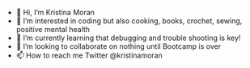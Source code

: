 - 👋 Hi, I’m Kristina Moran
- 👀 I’m interested in coding but also cooking, books, crochet, sewing, positive mental health
- 🌱 I’m currently learning that debugging and trouble shooting is key!
- 💞️ I’m looking to collaborate on nothing until Bootcamp is over
- 📫 How to reach me Twitter @kristinamoran
